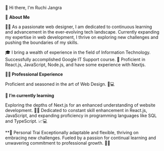 👋 Hi there, I'm Ruchi Jangra

🚀 **About Me**

👩‍💻 As a passionate web designer, I am dedicated to continuous learning and advancement in the ever-evolving tech landscape. Currently expanding my expertise in web development, I thrive on exploring new challenges and pushing the boundaries of my skills.

🎓 I bring a wealth of experience in the field of Information Technology.
 Successfully accomplished Google IT Support course. 🚀
 Proficient in React.js, JavaScript, Node.js, and have some experience with Nextjs.

**👩‍💻 Professional Experience**

 Proficient and seasoned in the art of Web Design. 🎨💻

**🌱 I’m currently learning**

 Exploring the depths of Next.js for an enhanced understanding of website development. 🚀🌐
 Dedicated to constant skill enhancement in React.js, JavaScript, and expanding proficiency in programming languages like SQL and TypeScript. 📈💻

**💪 Personal Trai
 Exceptionally adaptable and flexible, thriving on embracing new challenges. Fueled by a passion for continual learning and unwavering commitment to professional growth. 🌱🚀
